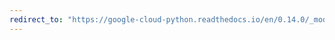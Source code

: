 ```yaml
---
redirect_to: "https://google-cloud-python.readthedocs.io/en/0.14.0/_modules/gcloud/bigquery/query.html"
---
```


